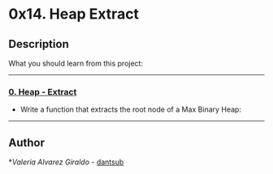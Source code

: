 # 0x14. Heap Extract

## Description

What you should learn from this project:

---

### [0. Heap - Extract](./0-heap_extract.c)

* Write a function that extracts the root node of a Max Binary Heap:

---

## Author

**Valeria Alvarez Giraldo* - [dantsub](https://github.com/valvarezgi)
